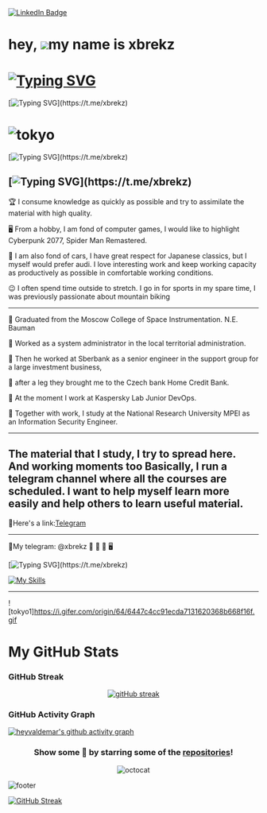 <div id="badges">
  <a href="https://t.me/+3TpM-dTRT0w1MTgy">
    <img src="https://img.shields.io/badge/Telegram-pink?style=for-the-badge&logo=Telegram&logoColor=white" alt="LinkedIn Badge"/>
  </a>
</div>

hey, ![](https://user-images.githubusercontent.com/18350557/176309783-0785949b-9127-417c-8b55-ab5a4333674e.gif)my name is xbrekz
=========================================================================================================================================

[![Typing SVG](https://readme-typing-svg.demolab.com?font=Fira+Code&duration=5000&pause=1000&color=FFC0CB&width=335&lines=I+wish+you+good+day)](https://t.me/xbrekz)
=========================================================================================================================================
[![Typing SVG](https://readme-typing-svg.demolab.com?font=Fira+Code&duration=5000&pause=2000&color=FFC0CB&width=435&lines=Make+same+tea+and+we+can+start.)](https://t.me/xbrekz)

![tokyo](https://st.renderu.com/image/509183)
=========================================================================================================================================


[![Typing SVG](https://readme-typing-svg.demolab.com?font=Fira+Code&duration=5000&pause=2000&color=FFFFFF&width=500&lines=🍪+Hello+everyone+my+name+is+Pavel+Petlin.)](https://t.me/xbrekz)

[![Typing SVG](https://readme-typing-svg.demolab.com?font=Fira+Code&duration=5000&pause=2000&color=FFFFFF&width=435&lines=🍪+I+am+a+junior+DevOps.)](https://t.me/xbrekz)
---

🏆 I consume knowledge as quickly as possible and try to assimilate the material with high quality. 

🖥️ From a hobby, I am fond of computer games, I would like to highlight Cyberpunk 2077, Spider Man Remastered. 

💖 I am also fond of cars, I have great respect for Japanese classics, but I myself would prefer audi. I love interesting work and keep working capacity as productively as possible in comfortable working conditions.

😉 I often spend time outside to stretch. I go in for sports in my spare time, I was previously passionate about mountain biking

---

💎 Graduated from the Moscow College of Space Instrumentation. N.E. Bauman

💎 Worked as a system administrator in the local territorial administration. 


💎 Then he worked at Sberbank as a senior engineer in the support group for a large investment business, 

💎 after a leg they brought me to the Czech bank Home Credit Bank.

💎 At the moment I work at Kaspersky Lab Junior DevOps.

📕 Together with work, I study at the National Research University MPEI as an Information Security Engineer.


---





The material that I study, I try to spread here. And working moments too Basically, 
I run a telegram channel where all the courses are scheduled. 
I want to help myself learn more easily and help others to learn useful material.
---


👾Here's a link:[Telegram](https://t.me/+3TpM-dTRT0w1MTgy)

---

🎥My telegram: @xbrekz
🍪
📧
📡
🖥️

[![Typing SVG](https://readme-typing-svg.demolab.com?font=Fira+Code&duration=5000&pause=2000&color=FFC0CB&width=435&lines=👾+My+skills+and+what+can+learnig.)](https://t.me/xbrekz)

[![My Skills](https://skillicons.dev/icons?i=linux,raspberrypi,md,bash,powershell,ansible,py,go,aws,azure,docker,kubernetes,openshift,openstack,dynamodb,mongodb,redis,postgres,mysql,github,gitlab,grafana,prometheus,jenkins,maven,nginx,ps,pr,ae,vim,neovim,atom,vscode,ansible,redis)](https://skillicons.dev)

---



![tokyo1]https://i.gifer.com/origin/64/6447c4cc91ecda7131620368b668f16f.gif
# My GitHub Stats

### GitHub Streak
<div align="center">

[![gitHub streak](https://github-readme-streak-stats.herokuapp.com?user=xbrekz1&hide_border=true&date_format=M%20j%5B%2C%20Y%5D&background=DD272700&stroke=9046FF&ring=9046FF&fire=9046FF&currStreakNum=9046FF&sideNums=9046FF&currStreakLabel=9046FF&sideLabels=9046FF&dates=9046FF)](https://github.com/heyvaldemar)

</div>

### GitHub Activity Graph
[![heyvaldemar's github activity graph](https://github-readme-activity-graph.cyclic.app/graph?username=xbrekz1&color=a855f7&line=9046FF&hide_title=true&hide_border=true&theme=github-compact&point=9046FF)](https://github.com/xbrekz1)

<div align="center">

### Show some 💜 by starring some of the [repositories](https://github.com/xbrekz1?tab=repositories)!

![octocat](https://user-images.githubusercontent.com/10498744/210113490-e2fad07f-4488-4da8-a656-b9abbdd8cb26.gif)

</div>

![footer](https://user-images.githubusercontent.com/10498744/210157572-1fca0242-8af2-46a6-bfa3-666ffd40ebde.svg)

[![GitHub Streak](http://github-readme-streak-stats.herokuapp.com?user=xbrekz1&theme=dark&background=000000)](https://git.io/streak-stats)
